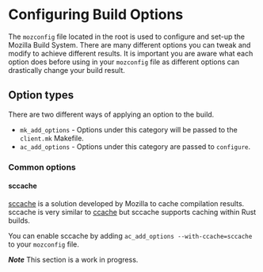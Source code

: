 # Configuring Build Options

The `mozconfig` file located in the root is used to configure and set-up the Mozilla Build System. There are many different options you can tweak and modify to achieve different results. It is important you are aware what each option does before using in your `mozconfig` file as different options can drastically change your build result.

## Option types

There are two different ways of applying an option to the build.

* `mk_add_options` - Options under this category will be passed to the `client.mk` Makefile.
* `ac_add_options` - Options under this category are passed to `configure`.

### Common options

#### sccache

[sccache](https://github.com/mozilla/sccache) is a solution developed by Mozilla to cache compilation results. sccache is very similar to [ccache](https://ccache.dev) but sccache supports caching within Rust builds.

You can enable sccache by adding `ac_add_options --with-ccache=sccache` to your `mozconfig` file.

***Note*** This section is a work in progress.